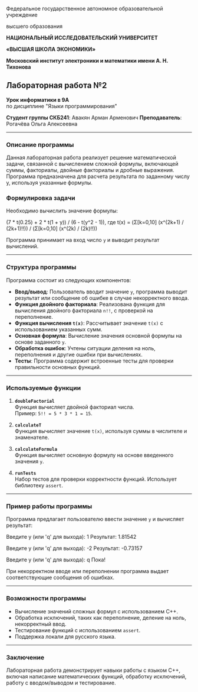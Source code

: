Федеральное государственное автономное образовательной учреждение

высшего образования

**НАЦИОНАЛЬНЫЙ ИССЛЕДОВАТЕЛЬСКИЙ УНИВЕРСИТЕТ**

**«ВЫСШАЯ ШКОЛА ЭКОНОМИКИ»**

**Московский институт электроники и математики имени А. Н. Тихонова**

## Лабораторная работа №2  
**Урок информатики в 9А**  
по дисциплине "Языки программирования"  

**Студент группы СКБ241**: Авакян Арман Арменович
**Преподаватель**: Рогачёва Ольга Алексеевна  

---

### Описание программы

Данная лабораторная работа реализует решение математической задачи, связанной с вычислением сложной формулы, включающей суммы, факториалы, двойные факториалы и дробные выражения. Программа предназначена для расчета результата по заданному числу y, используя указанные формулы. 

### Формулировка задачи

Необходимо вычислить значение формулы:

(7 * t(0.25) + 2 * t(1 + y)) / (6 - t(y^2 - 1)),
где t(x) = (Σ[k=0,10] (x^(2k+1) / (2k+1)!!)) / (Σ[k=0,10] (x^(2k) / (2k)!!))

Программа принимает на вход число `y` и выводит результат вычислений.

---

### Структура программы

Программа состоит из следующих компонентов:

- **Ввод/вывод**: 
  Пользователь вводит значение `y`, программа выводит результат или сообщение об ошибке в случае некорректного ввода.
- **Функция двойного факториала**: 
  Реализована функция для вычисления двойного факториала `n!!`, с проверкой на переполнение.
- **Функция вычисления `t(x)`**: 
  Рассчитывает значение `t(x)` с использованием указанных сумм.
- **Основная формула**: 
  Вычисление значения основной формулы на основе заданного `y`.
- **Обработка ошибок**: 
  Учтены ситуации деления на ноль, переполнения и другие ошибки при вычислениях.
- **Тесты**: 
  Программа содержит встроенные тесты для проверки правильности основных функций.

---

### Используемые функции

1. **`doubleFactorial`**  
   Функция вычисляет двойной факториал числа.  
   Пример: `5!! = 5 * 3 * 1 = 15`.  

2. **`calculateT`**  
   Функция вычисляет значение `t(x)`, используя суммы в числителе и знаменателе.  

3. **`calculateFormula`**  
   Функция вычисляет основную формулу на основе введенного значения `y`.  

4. **`runTests`**  
   Набор тестов для проверки корректности функций. Использует библиотеку `assert`.  

---

### Пример работы программы

Программа предлагает пользователю ввести значение `y` и вычисляет результат:

Введите y (или 'q' для выхода): 1
Результат: 1.81542

Введите y (или 'q' для выхода): -2
Результат: -0.73157

Введите y (или 'q' для выхода): q
Пока!


При некорректном вводе или переполнении программа выдает соответствующие сообщения об ошибках.

---

### Возможности программы

- Вычисление значений сложных формул с использованием C++.
- Обработка исключений, таких как переполнение, деление на ноль, некорректный ввод.
- Тестирование функций с использованием `assert`.
- Поддержка локали для русского языка.

---

### Заключение

Лабораторная работа демонстрирует навыки работы с языком C++, включая написание математических функций, обработку исключений, работу с вводом/выводом и тестирование.

